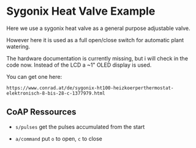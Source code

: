 Sygonix Heat Valve Example
==========================

Here we use a sygonix heat valve as a general purpose adjustable valve.

However here it is used as a full open/close switch for automatic plant 
watering.

The hardware documentation is currently missing, but i will check in the 
code now. Instead of the LCD a ~1" OLED display is used.

You can get one here: 

	https://www.conrad.at/de/sygonix-ht100-heizkoerperthermostat-elektronisch-8-bis-28-c-1377979.html

CoAP Ressources
---------------

- ``s/pulses`` get the pulses accumulated from the start

- ``a/command`` put ``o`` to open, ``c`` to close

